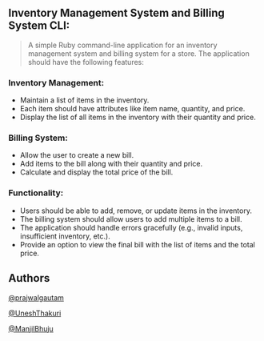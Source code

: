 ## Inventory Management System and Billing System CLI:

> A simple Ruby command-line application for an inventory management system and billing system for a store. The application should have the following features:

### Inventory Management:
* Maintain a list of items in the inventory.
* Each item should have attributes like item name, quantity, and price.
* Display the list of all items in the inventory with their quantity and price.

### Billing System:
* Allow the user to create a new bill.
* Add items to the bill along with their quantity and price.
* Calculate and display the total price of the bill.

### Functionality:
* Users should be able to add, remove, or update items in the inventory.
* The billing system should allow users to add multiple items to a bill.
* The application should handle errors gracefully (e.g., invalid inputs, insufficient inventory, etc.).
* Provide an option to view the final bill with the list of items and the total price.

## Authors
[@prajwalgautam](https://www.github.com/prajwal18)

[@UneshThakuri](https://www.github.com/Eunesh)

[@ManjilBhuju](https://www.github.com/Manjilbhuju)
